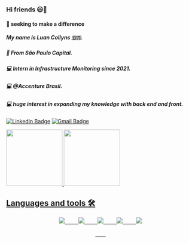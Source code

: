 ### Hi friends 😃👋

<!--
**LuanCollyns/LuanCollyns** is a ✨ _special_ ✨ repository because its `README.md` (this file) appears on your GitHub profile.

Here are some ideas to get you started:

- 🔭 My name is Luan Collyns 🇧🇷 ...
- 🌱 I’m currently learning ...
- 👯 I’m looking to collaborate on ...
- 🤔 I’m looking for help with ...
- 💬 Ask me about ...
- 📫 How to reach me: ...
- 😄 Pronouns: ...
- ⚡ Fun fact: ...
-->


#### 🧠 seeking to make a difference
##### My name is Luan Collyns 🇧🇷.
##### 📍 From São Paulo Capital.
##### 💻 Intern in Infrastructure Monitoring since 2021.
##### 💻 @Accenture Brasil.
##### 💻 huge interest in expanding my knowledge with back end and front.


[![Linkedin Badge](https://img.shields.io/badge/-Luan%20Collyns-6633cc?style=flat-square&logo=Linkedin&logoColor=white&link=https://www.linkedin.com/in/luan-collyns-0b313a1a0)](https://www.linkedin.com/in/luan-collyns-0b313a1a0)
[![Gmail Badge](https://img.shields.io/badge/-luancollyns90@gmail.com-6633cc?style=flat-square&logo=Gmail&logoColor=white&link=mailto:luancollyns90@gmail.com)](luancollyns90@gmail.com)

<div>
  <a href="https://github.com/lucasgfelix">
  <img height="150em" src="https://github-readme-stats.vercel.app/api?username=LuanCollyns&show_icons=true&theme=dracula&include_all_commits=true&count_private=true"/>
  <img height="150em" src="https://github-readme-stats.vercel.app/api/top-langs/?username=LuanCollyns&layout=compact&langs_count=16&theme=dracula"/>
</div>
  
  
  ## Languages and tools :hammer_and_wrench:

<p align="center">    
    <img src="https://img.shields.io/badge/HTML5-E34F26?style=for-the-badge&logo=html5&logoColor=white">  
    &nbsp;&nbsp;&nbsp;&nbsp;&nbsp;&nbsp;&nbsp;
    <img src="https://img.shields.io/badge/CSS3-1572B6?style=for-the-badge&logo=css3&logoColor=white">
    &nbsp;&nbsp;&nbsp;&nbsp;&nbsp;&nbsp;&nbsp;
    <img src="https://img.shields.io/badge/JavaScript-323330?style=for-the-badge&logo=javascript&logoColor=F7DF1E">
    &nbsp;&nbsp;&nbsp;&nbsp;&nbsp;&nbsp;&nbsp;
    <img src="https://img.shields.io/badge/Java-ED8B00?style=for-the-badge&logo=java&logoColor=white">
    &nbsp;&nbsp;&nbsp;&nbsp;&nbsp;&nbsp;&nbsp;
    <img src="https://img.shields.io/badge/MySQL-00000F?style=for-the-badge&logo=mysql&logoColor=white"><br><br>
    &nbsp;&nbsp;&nbsp;&nbsp;&nbsp;&nbsp;&nbsp;
</p>


